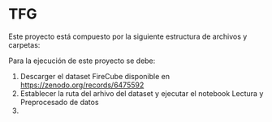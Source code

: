 # TFG
Este proyecto está compuesto por la siguiente estructura de archivos y carpetas:

Para la ejecución de este proyecto se debe:
1. Descarger el dataset FireCube disponible en https://zenodo.org/records/6475592
2. Establecer la ruta del arhivo del dataset y ejecutar el notebook Lectura y Preprocesado de datos
3. 
